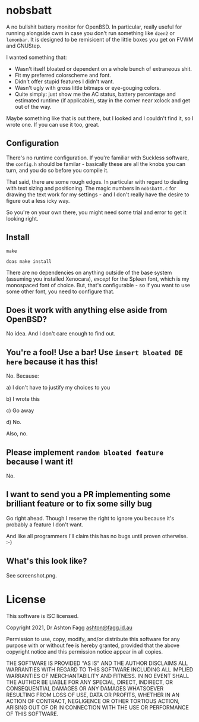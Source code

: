 # nobsbatt

A no bullshit battery monitor for OpenBSD. In particular, really
useful for running alongside cwm in case you don't run something like
`dzen2` or `lemonbar`. It is designed to be remisicent of the little
boxes you get on FVWM and GNUStep.

I wanted something that:

- Wasn't itself bloated or dependent on a whole bunch of extraneous shit.
- Fit my preferred colorscheme and font.
- Didn't offer stupid features I didn't want.
- Wasn't ugly with gross little bitmaps or eye-gouging colors.
- Quite simply: just show me the AC status, battery percentage and
estimated runtime (if applicable), stay in the corner near xclock and
get out of the way.

Maybe something like that is out there, but I looked and I couldn't
find it, so I wrote one. If you can use it too, great.

## Configuration

There's no runtime configuration. If you're familiar with Suckless
software, the `config.h` should be familar - basically these are all
the knobs you can turn, and you do so before you compile it.

That said, there are some rough edges. In particular with regard to
dealing with text sizing and positioning. The magic numbers in
`nobsbatt.c` for drawing the text work for my settings - and I don't
really have the desire to figure out a less icky way.

So you're on your own there, you might need some trial and error to
get it looking right.

## Install

`make`

`doas make install`

There are no dependencies on anything outside of the base system
(assuming you installed Xenocara), *except* for the Spleen font, which
is my monospaced font of choice. But, that's configurable - so if you
want to use some other font, you need to configure that.

## Does it work with anything else aside from OpenBSD?

No idea. And I don't care enough to find out.

## You're a fool! Use a bar! Use `insert bloated DE here` because it has this!

No. Because:

a) I don't have to justify my choices to you

b) I wrote this

c) Go away

d) No.

Also, no.

## Please implement `random bloated feature` because I want it!

No.

## I want to send you a PR implementing some brilliant feature or to fix some silly bug

Go right ahead. Though I reserve the right to ignore you because it's
probably a feature I don't want.

And like all programmers I'll claim this has no bugs until proven otherwise. :-)

## What's this look like?

See screenshot.png.

# License

This software is ISC licensed.

Copyright 2021, Dr Ashton Fagg <ashton@fagg.id.au>

Permission to use, copy, modify, and/or distribute this software for
any purpose with or without fee is hereby granted, provided that the
above copyright notice and this permission notice appear in all
copies.

THE SOFTWARE IS PROVIDED "AS IS" AND THE AUTHOR DISCLAIMS ALL
WARRANTIES WITH REGARD TO THIS SOFTWARE INCLUDING ALL IMPLIED
WARRANTIES OF MERCHANTABILITY AND FITNESS. IN NO EVENT SHALL THE
AUTHOR BE LIABLE FOR ANY SPECIAL, DIRECT, INDIRECT, OR CONSEQUENTIAL
DAMAGES OR ANY DAMAGES WHATSOEVER RESULTING FROM LOSS OF USE, DATA OR
PROFITS, WHETHER IN AN ACTION OF CONTRACT, NEGLIGENCE OR OTHER
TORTIOUS ACTION, ARISING OUT OF OR IN CONNECTION WITH THE USE OR
PERFORMANCE OF THIS SOFTWARE.
